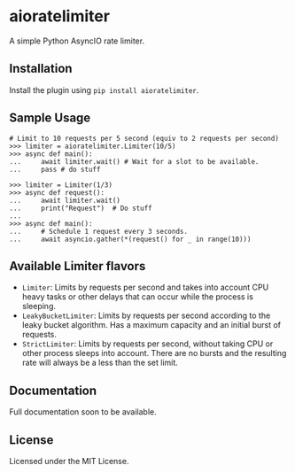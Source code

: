 # aioratelimiter
A simple Python AsyncIO rate limiter.

## Installation
Install the plugin using `pip install aioratelimiter`.

## Sample Usage

    # Limit to 10 requests per 5 second (equiv to 2 requests per second)
    >>> limiter = aioratelimiter.Limiter(10/5)
    >>> async def main():
    ...     await limiter.wait() # Wait for a slot to be available.
    ...     pass # do stuff

    >>> limiter = Limiter(1/3)
    >>> async def request():
    ...     await limiter.wait()
    ...     print("Request")  # Do stuff
    ...
    >>> async def main():
    ...     # Schedule 1 request every 3 seconds.
    ...     await asyncio.gather(*(request() for _ in range(10)))

## Available Limiter flavors

- `Limiter`: Limits by requests per second and takes into account CPU heavy
    tasks or other delays that can occur while the process is sleeping.
- `LeakyBucketLimiter`: Limits by requests per second according to the
    leaky bucket algorithm. Has a maximum capacity and an initial burst of
    requests.
- `StrictLimiter`: Limits by requests per second, without taking CPU or other
    process sleeps into account. There are no bursts and the resulting rate will
    always be a less than the set limit.

## Documentation

Full documentation soon to be available.

## License

Licensed under the MIT License.

